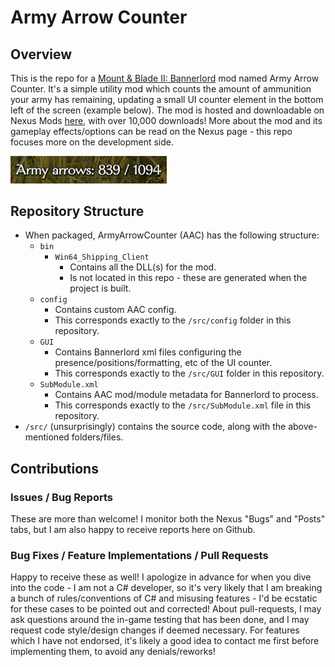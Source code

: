 # Army Arrow Counter

## Overview

This is the repo for a [Mount & Blade II: Bannerlord](https://store.steampowered.com/app/261550/Mount__Blade_II_Bannerlord/) mod named Army Arrow Counter. It's a simple utility mod which counts the amount of ammunition your army has remaining, updating a small UI counter element in the bottom left of the screen (example below). The mod is hosted and downloadable on Nexus Mods [here](https://www.nexusmods.com/mountandblade2bannerlord/mods/448), with over 10,000 downloads! 
More about the mod and its gameplay effects/options can be read on the Nexus page - this repo focuses more on the development side.

<img src="repo-images/exact-fraction-example.PNG" alt="ui-example" width="250"/>

## Repository Structure

- When packaged, ArmyArrowCounter (AAC) has the following structure:
  - `bin`
    - `Win64_Shipping_Client`
      - Contains all the DLL(s) for the mod.
      - Is not located in this repo - these are generated when the project is built.
  - `config`
    - Contains custom AAC config.
    - This corresponds exactly to the `/src/config` folder in this repository.
  - `GUI`
    - Contains Bannerlord xml files configuring the presence/positions/formatting, etc of the UI counter.
    - This corresponds exactly to the `/src/GUI` folder in this repository.
  - `SubModule.xml`
    - Contains AAC mod/module metadata for Bannerlord to process.
    - This corresponds exactly to the `/src/SubModule.xml` file in this repository.
- `/src/` (unsurprisingly) contains the source code, along with the above-mentioned folders/files.

## Contributions

### Issues / Bug Reports

These are more than welcome! I monitor both the Nexus "Bugs" and "Posts" tabs, but I am also happy to receive reports here on Github.

### Bug Fixes / Feature Implementations / Pull Requests

Happy to receive these as well! I apologize in advance for when you dive into the code - I am not a C# developer, so it's very likely that I am breaking a bunch of rules/conventions of C# and misusing features - I'd be ecstatic for these cases to be pointed out and corrected!
About pull-requests, I may ask questions around the in-game testing that has been done, and I may request code style/design changes if deemed necessary. For features which I have not endorsed, it's likely a good idea to contact me first before implementing them, to avoid any denials/reworks!
